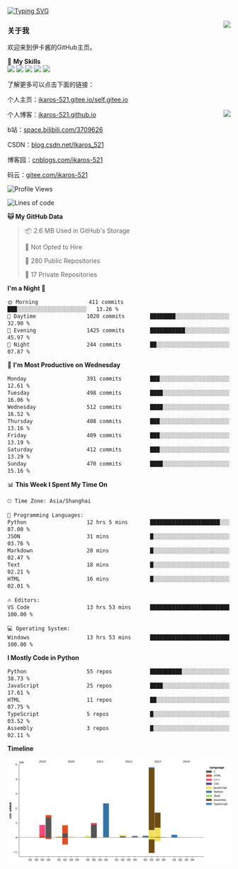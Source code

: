 [![Typing SVG](https://readme-typing-svg.herokuapp.com?size=25&duration=2500&color=8C43EA&vCenter=true&width=200&height=40&lines=Hi+Welcome+%F0%9F%91%8B%F0%9F%8F%BB;I'm+Love丶伊卡洛斯)](https://git.io/typing-svg)

<a href="#">
  <img align="right" src="https://github-readme-stats.vercel.app/api?username=Ikaros-521&count_private=true&show_icons=true&bg_color=15,f2f7fd,E0EAFC" />
</a>

### 关于我

欢迎来到伊卡酱的GitHub主页。

🌟 **My Skills**  
![](https://img.shields.io/badge/-C-A8B9CC?style=flat-square&logo=C&logoColor=fff)
![](https://img.shields.io/badge/-Python-3776AB?style=flat-square&logo=Python&logoColor=fff)
![](https://img.shields.io/badge/-JavaScript-F7DF1E?style=flat-square&logo=JavaScript&logoColor=fff)
![](https://img.shields.io/badge/-C++-00599C?style=flat-square&logo=Cpp&logoColor=fff)
![](https://img.shields.io/badge/-Linux-000000?style=flat-square&logo=Linux&logoColor=fff)

了解更多可以点击下面的链接：  

个人主页：[ikaros-521.gitee.io/self.gitee.io](https://ikaros-521.gitee.io/self.gitee.io/)  

<img align='right' src="https://github.com/Ikaros-521/Ikaros-521/assets/40910637/3a5e50bc-91dc-4aa5-b7a0-8b27ad1c2b33" height="340">

个人博客：[ikaros-521.github.io](https://ikaros-521.github.io/)  

b站：[space.bilibili.com/3709626](https://space.bilibili.com/3709626)  

CSDN：[blog.csdn.net/Ikaros_521](https://blog.csdn.net/Ikaros_521)  

博客园：[cnblogs.com/ikaros-521](https://www.cnblogs.com/ikaros-521)  

码云：[gitee.com/ikaros-521](https://gitee.com/ikaros-521)  


<!--START_SECTION:waka-->
![Profile Views](http://img.shields.io/badge/Profile%20Views-7-blue)

![Lines of code](https://img.shields.io/badge/From%20Hello%20World%20I%27ve%20Written-13.8%20million%20lines%20of%20code-blue)

**🐱 My GitHub Data** 

> 📦 2.6 MB Used in GitHub's Storage 
 > 
> 🚫 Not Opted to Hire
 > 
> 📜 280 Public Repositories 
 > 
> 🔑 17 Private Repositories 
 > 
**I'm a Night 🦉** 

```text
🌞 Morning                411 commits         ███░░░░░░░░░░░░░░░░░░░░░░   13.26 % 
🌆 Daytime                1020 commits        ████████░░░░░░░░░░░░░░░░░   32.90 % 
🌃 Evening                1425 commits        ███████████░░░░░░░░░░░░░░   45.97 % 
🌙 Night                  244 commits         ██░░░░░░░░░░░░░░░░░░░░░░░   07.87 % 
```
📅 **I'm Most Productive on Wednesday** 

```text
Monday                   391 commits         ███░░░░░░░░░░░░░░░░░░░░░░   12.61 % 
Tuesday                  498 commits         ████░░░░░░░░░░░░░░░░░░░░░   16.06 % 
Wednesday                512 commits         ████░░░░░░░░░░░░░░░░░░░░░   16.52 % 
Thursday                 408 commits         ███░░░░░░░░░░░░░░░░░░░░░░   13.16 % 
Friday                   409 commits         ███░░░░░░░░░░░░░░░░░░░░░░   13.19 % 
Saturday                 412 commits         ███░░░░░░░░░░░░░░░░░░░░░░   13.29 % 
Sunday                   470 commits         ████░░░░░░░░░░░░░░░░░░░░░   15.16 % 
```


📊 **This Week I Spent My Time On** 

```text
🕑︎ Time Zone: Asia/Shanghai

💬 Programming Languages: 
Python                   12 hrs 5 mins       ██████████████████████░░░   87.00 % 
JSON                     31 mins             █░░░░░░░░░░░░░░░░░░░░░░░░   03.76 % 
Markdown                 20 mins             █░░░░░░░░░░░░░░░░░░░░░░░░   02.47 % 
Text                     18 mins             █░░░░░░░░░░░░░░░░░░░░░░░░   02.21 % 
HTML                     16 mins             █░░░░░░░░░░░░░░░░░░░░░░░░   02.01 % 

🔥 Editors: 
VS Code                  13 hrs 53 mins      █████████████████████████   100.00 % 

💻 Operating System: 
Windows                  13 hrs 53 mins      █████████████████████████   100.00 % 
```

**I Mostly Code in Python** 

```text
Python                   55 repos            ██████████░░░░░░░░░░░░░░░   38.73 % 
JavaScript               25 repos            ████░░░░░░░░░░░░░░░░░░░░░   17.61 % 
HTML                     11 repos            ██░░░░░░░░░░░░░░░░░░░░░░░   07.75 % 
TypeScript               5 repos             █░░░░░░░░░░░░░░░░░░░░░░░░   03.52 % 
Assembly                 3 repos             █░░░░░░░░░░░░░░░░░░░░░░░░   02.11 % 
```



**Timeline**

![Lines of Code chart](https://raw.githubusercontent.com/Ikaros-521/Ikaros-521/main/assets/bar_graph.png)


<!--END_SECTION:waka-->


<!--
**Ikaros-521/Ikaros-521** is a ✨ _special_ ✨ repository because its `README.md` (this file) appears on your GitHub profile.

Here are some ideas to get you started:

- 🔭 I’m currently working on ...
- 🌱 I’m currently learning ...
- 👯 I’m looking to collaborate on ...
- 🤔 I’m looking for help with ...
- 💬 Ask me about ...
- 📫 How to reach me: ...
- 😄 Pronouns: ...
- ⚡ Fun fact: ...
-->
